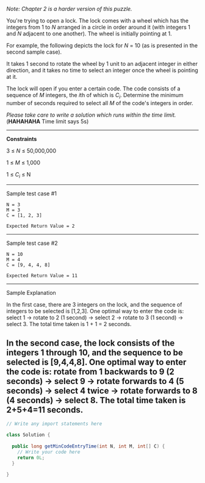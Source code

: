 _Note: Chapter 2 is a harder version of this puzzle._

You're trying to open a lock. The lock comes with a wheel which has the integers from 1 to *N* arranged in a circle in 
order around it (with integers 1 and *N* adjacent to one another). The wheel is initially pointing at 1.

For example, the following depicts the lock for *N* = 10 (as is presented in the second sample case).

It takes 1 second to rotate the wheel by 1 unit to an adjacent integer in either direction, and it takes no time to 
select an integer once the wheel is pointing at it.

The lock will open if you enter a certain code. The code consists of a sequence of *M* integers, the *i*th of which is 
*C<sub>i</sub>*. Determine the minimum number of seconds required to select all *M* of the code's integers in order.

*Please take care to write a solution which runs within the time limit.*  (**HAHAHAHA** Time limit says 5s)

---

**Constraints**

3 ≤ *N* ≤ 50,000,000

1 ≤ *M* ≤ 1,000

1 ≤ *C<sub>i</sub>* ≤ N

---

Sample test case #1
```
N = 3
M = 3
C = [1, 2, 3]
```
```
Expected Return Value = 2
```
---

Sample test case #2
```
N = 10
M = 4
C = [9, 4, 4, 8]
```
```
Expected Return Value = 11
```
---

Sample Explanation

In the first case, there are 3 integers on the lock, and the sequence of integers to be selected is [1,2,3]. One optimal
way to enter the code is: select 1 → rotate to 2 (1 second) → select 2 → rotate to 3 (1 second) → select 3. The total 
time taken is 1 + 1 = 2 seconds.

In the second case, the lock consists of the integers 1 through 10, and the sequence to be selected is [9,4,4,8]. One 
optimal way to enter the code is: rotate from 1 backwards to 9 (2 seconds) → select 9 → rotate forwards to 4 (5 seconds)
→ select 4 twice → rotate forwards to 8 (4 seconds) → select 8. The total time taken is 2+5+4=11 seconds.
---
```java
// Write any import statements here

class Solution {
  
  public long getMinCodeEntryTime(int N, int M, int[] C) {
    // Write your code here
    return 0L;
  }
  
}
```
